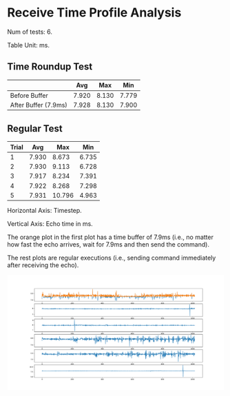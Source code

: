 # Receive Time Profile Analysis

Num of tests: 6.

Table Unit: ms.

## Time Roundup Test

|  | Avg | Max | Min |
| --- | ----------- | ----------- | ----------- |
| Before Buffer | 7.920 | 8.130 | 7.779 |
| After Buffer (7.9ms) | 7.928 | 8.130 | 7.900 |

## Regular Test
| Trial | Avg | Max | Min |
| --- | ----------- | ----------- | ----------- |
| 1 | 7.930 | 8.673 | 6.735 |
| 2 | 7.930 | 9.113 | 6.728 |
| 3 | 7.917 | 8.234 | 7.391 |
| 4 | 7.922 | 8.268 | 7.298 |
| 5 | 7.931 | 10.796 | 4.963 |

Horizontal Axis: Timestep. 

Vertical Axis: Echo time in ms.

The orange plot in the first plot has a time buffer of 7.9ms (i.e., no matter how fast the echo arrives, wait for 7.9ms and then send the command).

The rest plots are regular executions (i.e., sending command immediately after receiving the echo).

![Receive Time Profile](receive_time_profile.png)